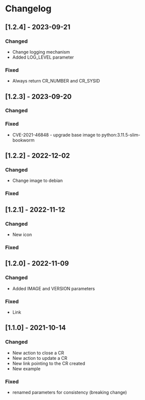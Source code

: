 # Changelog

## [1.2.4] - 2023-09-21
### Changed
- Change logging mechanism
- Added LOG_LEVEL parameter

### Fixed
- Always return CR_NUMBER and CR_SYSID

## [1.2.3] - 2023-09-20
### Changed

### Fixed
- CVE-2021-46848 - upgrade base image to python:3.11.5-slim-bookworm

## [1.2.2] - 2022-12-02
### Changed
- Change image to debian
### Fixed

## [1.2.1] - 2022-11-12
### Changed
- New icon
### Fixed

## [1.2.0] - 2022-11-09
### Changed
- Added IMAGE and VERSION parameters

### Fixed
- Link

## [1.1.0] - 2021-10-14
### Changed
- New action to close a CR
- New action to update a CR
- New link pointing to the CR created
- New example

### Fixed
- renamed parameters for consistency (breaking change)
